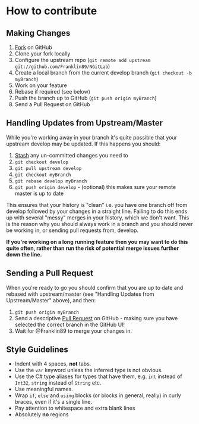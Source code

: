 # How to contribute

## Making Changes

1. [Fork](http://help.github.com/forking/) on GitHub
1. Clone your fork locally
1. Configure the upstream repo (`git remote add upstream git://github.com/Franklin89/NGitLab`)
1. Create a local branch from the current develop branch (`git checkout -b myBranch`)
1. Work on your feature
1. Rebase if required (see below)
1. Push the branch up to GitHub (`git push origin myBranch`)
1. Send a Pull Request on GitHub

## Handling Updates from Upstream/Master

While you're working away in your branch it's quite possible that your upstream develop may be updated. If this happens you should:

1. [Stash](http://git-scm.com/book/en/Git-Tools-Stashing) any un-committed changes you need to
1. `git checkout develop`
1. `git pull upstream develop`
1. `git checkout myBranch`
1. `git rebase develop myBranch`
1. `git push origin develop` - (optional) this makes sure your remote master is up to date

This ensures that your history is "clean" i.e. you have one branch off from develop followed by your changes in a straight line. Failing to do this ends up with several "messy" merges in your history, which we don't want. This is the reason why you should always work in a branch and you should never be working in, or sending pull requests from, develop.

**If you're working on a long running feature then you may want to do this quite often, rather than run the risk of potential merge issues further down the line.**

## Sending a Pull Request

When you're ready to go you should confirm that you are up to date and rebased with upstream/master (see "Handling Updates from Upstream/Master" above), and then:

1. `git push origin myBranch`
1. Send a descriptive [Pull Request](http://help.github.com/pull-requests/) on GitHub - making sure you have selected the correct branch in the GitHub UI!
1. Wait for @Franklin89 to merge your changes in.

## Style Guidelines

- Indent with 4 spaces, **not** tabs.
- Use the `var` keyword unless the inferred type is not obvious.
- Use the C# type aliases for types that have them, e.g. `int` instead of `Int32`, `string` instead of `String` etc.
- Use meaningful names.
- Wrap `if`, `else` and `using` blocks (or blocks in general, really) in curly braces, even if it's a single line.
- Pay attention to whitespace and extra blank lines
- Absolutely **no** regions